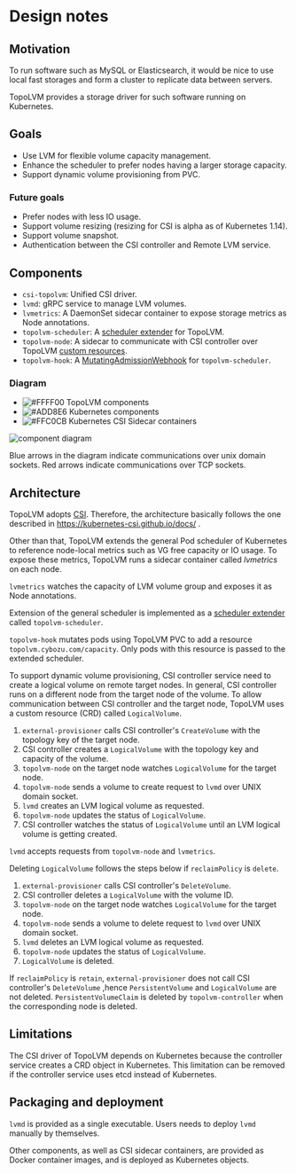 Design notes
============

Motivation
----------

To run software such as MySQL or Elasticsearch, it would be nice to use
local fast storages and form a cluster to replicate data between servers.

TopoLVM provides a storage driver for such software running on Kubernetes.

Goals
-----

- Use LVM for flexible volume capacity management.
- Enhance the scheduler to prefer nodes having a larger storage capacity.
- Support dynamic volume provisioning from PVC.

### Future goals

- Prefer nodes with less IO usage.
- Support volume resizing (resizing for CSI is alpha as of Kubernetes 1.14).
- Support volume snapshot.
- Authentication between the CSI controller and Remote LVM service.

Components
----------

- `csi-topolvm`: Unified CSI driver.
- `lvmd`: gRPC service to manage LVM volumes.
- `lvmetrics`: A DaemonSet sidecar container to expose storage metrics as Node annotations.
- `topolvm-scheduler`: A [scheduler extender](https://github.com/kubernetes/community/blob/master/contributors/design-proposals/scheduling/scheduler_extender.md) for TopoLVM.
- `topolvm-node`: A sidecar to communicate with CSI controller over TopoLVM [custom resources](https://kubernetes.io/docs/concepts/extend-kubernetes/api-extension/custom-resources/).
- `topolvm-hook`: A [MutatingAdmissionWebhook](https://kubernetes.io/docs/reference/access-authn-authz/admission-controllers/#mutatingadmissionwebhook) for `topolvm-scheduler`.

### Diagram

- ![#FFFF00](https://placehold.it/15/FFFF00/000000?text=+) TopoLVM components
- ![#ADD8E6](https://placehold.it/15/ADD8E6/000000?text=+) Kubernetes components
- ![#FFC0CB](https://placehold.it/15/FFC0CB/000000?text=+) Kubernetes CSI Sidecar containers

![component diagram](http://www.plantuml.com/plantuml/svg/fLN1Rjiw4BphAmZbadSG0lFemqDGkOS2QI34g8iYyO4X5p9XYXH8ocbH-DyhIXGfoKcKehTeEJkRcUNGjyOIRPjA93MXHr82IZTG2_Mh0cbJz3j1w35Nqceb1EX2D2MNUqGCIlFj5nHFq1RqYLDuajVKyCogMebJzL-Ahdw04Eh5yHXZE0DAjEaP7B3MwiGDLnBqatG5OYsX1z1jPy7bqVLvCXg6zUs-dCLwd7PE4gaOe7l5ODMXkx-Se9PnaBhPzcSR0fMIM_22sv4EtOjTHRMkkApJjREWT1MbQYYviPf4QGxQTeFLd0x8y3sZz9Eaap7LxqfZyDb9V3mspo30Ugp_Qc5tl3pOJwA13dMt-yhYOFQwWJWOY2yCn8i6udyp47_OGFnX0_5V68YN3SJl6UWZKWWYeLVI5r3jAZvXfEO6z0dqVipl8aCFm1fnSS289S_404h1KXPSpnys_VzofqfEYTWfqLHmtPRd1XUxl4SMe0qt5gJjmRaWl4eTA6pvFYPec1Hs_016DPh2QXzJrdUVfnnucGD73XmvpixAWSO0wrud1xnyg0pq3Dl1DVJvfmN9tDjoFMmxM3gov1m679GwlZV2ipZOz1AvocJxCTWeUxnw5WticNgHsV-e2nrQe_AXo2UmfcvF9wucuzW7dXb5pDgR47zzuxaV5HlNx-1Y6Zrkf0w_fWvVgCElgCDZTP4dKipKlGaPelgMkWLWb8S7UVEVF9IXDaGjJQw1MBZvJYmzp9RJr0EeExtvLhCMEj6u1A9XBCgSdVFhi8vpbz5u4LtiylN66G994cBX5sKWyQzIA8tkVeiFfWMwW9ySXfNDFHsMSWkIDPNu0m00)

Blue arrows in the diagram indicate communications over unix domain sockets.
Red arrows indicate communications over TCP sockets.

Architecture
------------

TopoLVM adopts [CSI](https://github.com/container-storage-interface/spec/).
Therefore, the architecture basically follows the one described in
https://kubernetes-csi.github.io/docs/ .

Other than that, TopoLVM extends the general Pod scheduler of Kubernetes to
reference node-local metrics such as VG free capacity or IO usage.  To expose
these metrics, TopoLVM runs a sidecar container called *lvmetrics* on each node.

`lvmetrics` watches the capacity of LVM volume group and exposes it as Node
annotations.

Extension of the general scheduler is implemented as a [scheduler extender](https://github.com/kubernetes/community/blob/master/contributors/design-proposals/scheduling/scheduler_extender.md) called `topolvm-scheduler`.

`topolvm-hook` mutates pods using TopoLVM PVC to add a resource `topolvm.cybozu.com/capacity`.
Only pods with this resource is passed to the extended scheduler.

To support dynamic volume provisioning, CSI controller service need to create a
logical volume on remote target nodes.  In general, CSI controller runs on a
different node from the target node of the volume.  To allow communication
between CSI controller and the target node, TopoLVM uses a custom resource
(CRD) called `LogicalVolume`.

1. `external-provisioner` calls CSI controller's `CreateVolume` with the topology key of the target node.
2. CSI controller creates a `LogicalVolume` with the topology key and capacity of the volume.
3. `topolvm-node` on the target node watches `LogicalVolume` for the target node.
4. `topolvm-node` sends a volume to create request to `lvmd` over UNIX domain socket.
5. `lvmd` creates an LVM logical volume as requested.
6. `topolvm-node` updates the status of `LogicalVolume`.
7. CSI controller watches the status of `LogicalVolume` until an LVM logical volume is getting created.

`lvmd` accepts requests from `topolvm-node` and `lvmetrics`.


Deleting `LogicalVolume` follows the steps below if `reclaimPolicy` is `delete`.

1. `external-provisioner` calls CSI controller's `DeleteVolume`.
2. CSI controller deletes a `LogicalVolume` with the volume ID.
3. `topolvm-node` on the target node watches `LogicalVolume` for the target node.
4. `topolvm-node` sends a volume to delete request to `lvmd` over UNIX domain socket.
5. `lvmd` deletes an LVM logical volume as requested.
6. `topolvm-node` updates the status of `LogicalVolume`.
7. `LogicalVolume` is deleted.

If `reclaimPolicy` is `retain`, `external-provisioner` does not call CSI controller's `DeleteVolume` ,hence `PersistentVolume` and `LogicalVolume` are not deleted.
`PersistentVolumeClaim` is deleted by `topolvm-controller` when the corresponding node is deleted.

Limitations
-----------

The CSI driver of TopoLVM depends on Kubernetes because the controller service creates a CRD object in Kubernetes.
This limitation can be removed if the controller service uses etcd instead of Kubernetes.

Packaging and deployment
------------------------

`lvmd` is provided as a single executable.
Users needs to deploy `lvmd` manually by themselves.

Other components, as well as CSI sidecar containers, are provided as Docker
container images, and is deployed as Kubernetes objects.
